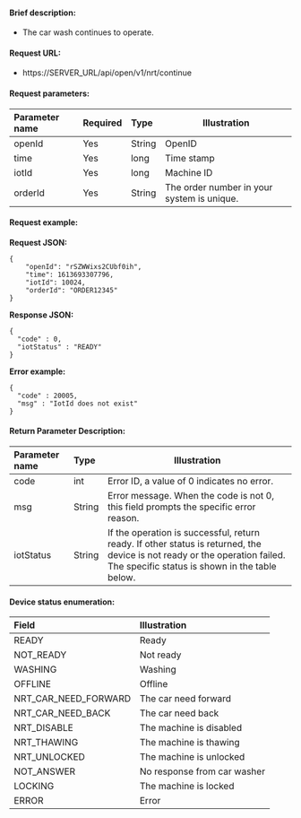 #### Brief description:

- The car wash continues to operate.



#### Request URL:

- https://SERVER_URL/api/open/v1/nrt/continue

#### Request parameters:

|Parameter name|Required|Type|Illustration|
|:----    |:---|:----- |-----   |
|openId |Yes  |String |OpenID   |
|time|Yes  |long |Time stamp   |
|iotId |Yes  |long | Machine ID    |
|orderId |Yes  |String | The order number in your system is unique.    |

#### Request example:

**Request JSON:**

```
{
	"openId": "rSZWWixs2CUbf0ih",
	"time": 1613693307796,
	"iotId": 10024,
	"orderId": "ORDER12345"
}
```

**Response JSON:**

```
{
  "code" : 0,
  "iotStatus" : "READY"
}
```

**Error example:**

```
{
  "code" : 20005,
  "msg" : "IotId does not exist"
}
```

#### Return Parameter Description:

|Parameter name|Type|Illustration|
|:-----  |:-----|-----                           |
|code |int   |Error ID, a value of 0 indicates no error.  |
|msg |String   |Error message. When the code is not 0, this field prompts the specific error reason.|
|iotStatus |String   |If the operation is successful, return ready. If other status is returned, the device is not ready or the operation failed. The specific status is shown in the table below.|

#### Device status enumeration:

|Field| Illustration                |
|:-----  |:----------------------------|
|READY    | Ready                       |
|NOT_READY    | Not ready                   |
|WASHING    | Washing                     |
|OFFLINE    | Offline                     |
|NRT_CAR_NEED_FORWARD    | The car need forward        |
|NRT_CAR_NEED_BACK    | The car need back           |
|NRT_DISABLE    | The machine is disabled     |
|NRT_THAWING    | The machine is thawing      |
|NRT_UNLOCKED    | The machine is unlocked     |
|NOT_ANSWER    | No response from car washer |
|LOCKING    | The machine is locked       |
|ERROR    | Error                       |
